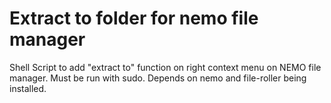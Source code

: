 # Extract to folder for nemo file manager
Shell Script to add "extract to" function on right context menu on NEMO file manager. Must be run with sudo.
Depends on nemo and file-roller being installed.
